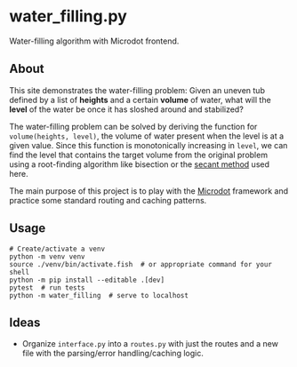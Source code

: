# water_filling.py

Water-filling algorithm with Microdot frontend.

## About

This site demonstrates the water-filling problem: Given an uneven tub defined by
a list of **heights** and a certain **volume** of water, what will the **level**
of the water be once it has sloshed around and stabilized?

The water-filling problem can be solved by deriving the function for
`volume(heights, level)`, the volume of water present when the level is at a
given value. Since this function is monotonically increasing in `level`, we can
find the level that contains the target volume from the original problem using a
root-finding algorithm like bisection or the [secant
method](https://en.wikipedia.org/wiki/Secant_method) used here.

The main purpose of this project is to play with the
[Microdot](https://microdot.readthedocs.io/en/latest/index.html) framework and
practice some standard routing and caching patterns.

## Usage

```shell
# Create/activate a venv
python -m venv venv
source ./venv/bin/activate.fish  # or appropriate command for your shell
python -m pip install --editable .[dev]
pytest  # run tests
python -m water_filling  # serve to localhost
```

## Ideas

- Organize `interface.py` into a `routes.py` with just the routes and a new file
  with the parsing/error handling/caching logic.

